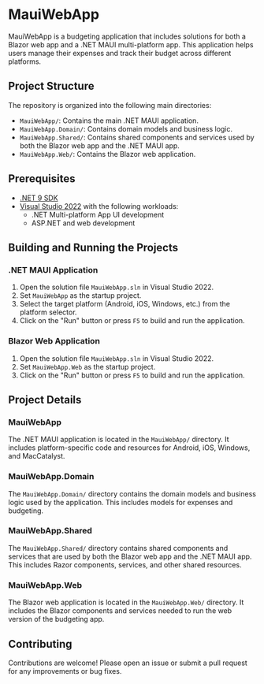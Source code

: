 # MauiWebApp

MauiWebApp is a budgeting application that includes solutions for both a Blazor web app and a .NET MAUI multi-platform app. This application helps users manage their expenses and track their budget across different platforms.

## Project Structure

The repository is organized into the following main directories:

- `MauiWebApp/`: Contains the main .NET MAUI application.
- `MauiWebApp.Domain/`: Contains domain models and business logic.
- `MauiWebApp.Shared/`: Contains shared components and services used by both the Blazor web app and the .NET MAUI app.
- `MauiWebApp.Web/`: Contains the Blazor web application.

## Prerequisites

- [.NET 9 SDK](https://dotnet.microsoft.com/download/dotnet/)
- [Visual Studio 2022](https://visualstudio.microsoft.com/vs/) with the following workloads:
  - .NET Multi-platform App UI development
  - ASP.NET and web development

## Building and Running the Projects

### .NET MAUI Application

1. Open the solution file `MauiWebApp.sln` in Visual Studio 2022.
2. Set `MauiWebApp` as the startup project.
3. Select the target platform (Android, iOS, Windows, etc.) from the platform selector.
4. Click on the "Run" button or press `F5` to build and run the application.

### Blazor Web Application

1. Open the solution file `MauiWebApp.sln` in Visual Studio 2022.
2. Set `MauiWebApp.Web` as the startup project.
3. Click on the "Run" button or press `F5` to build and run the application.

## Project Details

### MauiWebApp

The .NET MAUI application is located in the `MauiWebApp/` directory. It includes platform-specific code and resources for Android, iOS, Windows, and MacCatalyst.

### MauiWebApp.Domain

The `MauiWebApp.Domain/` directory contains the domain models and business logic used by the application. This includes models for expenses and budgeting.

### MauiWebApp.Shared

The `MauiWebApp.Shared/` directory contains shared components and services that are used by both the Blazor web app and the .NET MAUI app. This includes Razor components, services, and other shared resources.

### MauiWebApp.Web

The Blazor web application is located in the `MauiWebApp.Web/` directory. It includes the Blazor components and services needed to run the web version of the budgeting app.

## Contributing

Contributions are welcome! Please open an issue or submit a pull request for any improvements or bug fixes.
